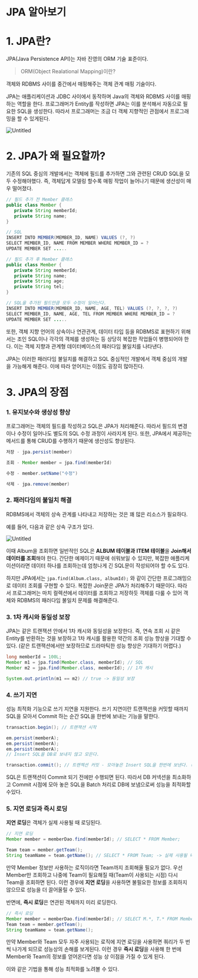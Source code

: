 # JPA 알아보기

# 1. JPA란?

JPA(Java Persistence API)는 자바 진영의 ORM 기술 표준이다. 

> ORM(Object Realational Mapping)이란?
> 

객체와 RDBMS 사이를 중간에서 매핑해주는 객체 관계 매핑 기술이다.

JPA는 애플리케이션과 JDBC 사이에서 동작하며 Java의 객체와 RDBMS 사이를 매핑하는 역할을 한다. 프로그래머가 Entity를 작성하면 JPA는 이를 분석해서 자동으로 필요한 SQL을 생성한다. 따라서 프로그래머는 조금 더 객체 지향적인 관점에서 프로그래밍을 할 수 있게된다.

![Untitled](JPA%20%E1%84%8B%E1%85%A1%E1%86%AF%E1%84%8B%E1%85%A1%E1%84%87%E1%85%A9%E1%84%80%E1%85%B5%206932b67bda26472b96ec965e4d628a0c/Untitled.png)

# 2. JPA가 왜 필요할까?

기존의 SQL 중심의 개발에서는 객체에 필드를 추가하면 그와 관련된 CRUD SQL을 모두 수정해야했다. 즉, 객체답게 모델링 할수록 매핑 작업이 늘어나기 때문에 생산성이 매우 떨어졌다. 

```java
// 필드 추가 전 Member 클래스
public class Member {
   private String memberId;
   private String name;
}

// SQL
INSERT INTO MEMBER(MEMBER_ID, NAME) VALUES (?, ?)
SELECT MEMBER_ID, NAME FROM MEMBER WHERE MEMBER_ID = ? 
UPDATE MEMBER SET .....
```

```java
// 필드 추가 후 Member 클래스
public class Member {
   private String memberId;
   private String name;
   private String age;
   private String tel;
}

// SQL을 추가된 필드만큼 모두 수정이 일어난다.
INSERT INTO MEMBER(MEMBER_ID, NAME, AGE, TEL) VALUES (?, ?, ?, ?)
SELECT MEMBER_ID, NAME, AGE, TEL FROM MEMBER WHERE MEMBER_ID = ? 
UPDATE MEMBER SET .....
```

또한, 객체 지향 언어의 상속이나 연관관계, 데이터 타입 등을 RDBMS로 표현하기 위해서는 조인 SQL이나 각각의 객체를 생성하는 등 상당히 복잡한 작업들이 병행되어야 한다. 이는 객체 지향과 관계형 데이터베이스의 패러다임 불일치를 나타낸다.

JPA는 이러한 패러다임 불일치를 해결하고 SQL 중심적인 개발에서 객체 중심의 개발을 가능해게 해준다. 이에 따라 얻어지는 이점도 굉장히 많아진다.

# 3. JPA의 장점

### 1. 유지보수와 생상성 향상

프로그래머는 객체의 필드를 작성하고 SQL은 JPA가 처리해준다. 따라서 필드의 변경이나 수정이 일어나도 별도의 SQL 수정 과정이 사라지게 된다. 또한, JPA에서 제공하는 메서드를 통해 CRUD를 수행하기 때문에 생산성도 향상된다.

```java
저장 - jpa.persist(member)

조회 - Member member = jpa.find(memberId)

수정 - member.setName("수정")

삭제 - jpa.remove(member)
```

### 2. 패러다임의 불일치 해결

RDBMS에서 객체의 상속 관계를 나타내고 저장하는 것은 꽤 많은 리소스가 필요하다. 

예를 들어, 다음과 같은 상속 구조가 있다.

![Untitled](JPA%20%E1%84%8B%E1%85%A1%E1%86%AF%E1%84%8B%E1%85%A1%E1%84%87%E1%85%A9%E1%84%80%E1%85%B5%206932b67bda26472b96ec965e4d628a0c/Untitled%201.png)

이때 Album을 조회하면 일반적인 SQL은 **ALBUM 테이블과** **ITEM 테이블**을 **Join해서 데이터를 조회**해야 한다. 간단한 예제이기 때문에 쉬워보일 수 있지만, 복잡한 애플리케이션이라면 데이터 하나를 조회하는데 엄청나게 긴 SQL문이 작성되어야 할 수도 있다.

하지만 JPA에서는 `jpa.find(Album.class, albumId);` 와 같이 간단한 프로그래밍으로 데이터 조회를 구현할 수 있다. 복잡한 Join문은 JPA가 처리해주기 때문이다. 따라서 프로그래머는 마치 컬렉션에서 데이터를 조회하고 저장하듯 객체를 다룰 수 있어 객체와 RDBMS의 패러다임 불일치 문제를 해결해준다.

### 3. 1차 캐시와 동일성 보장

JPA는 같은 트랜잭션 안에서 1차 캐시와 동일성을 보장한다. 즉, 연속 조회 시 같은 Entity를 반환하는 것을 보장하고 1차 캐시를 활용한 약간의 조회 성능 향상을 기대할 수 있다. (같은 트랜잭션에서만 보장하므로 드라마틱한 성능 향상은 기대하기 어렵다.)

```java
long memberId = 100L;
Member m1 = jpa.find(Member.class, memberId); // SQL 
Member m2 = jpa.find(Member.class, memberId); // 1차 캐시

System.out.println(m1 == m2) // true -> 동일성 보장
```

### 4. 쓰기 지연

성능 최적화 기능으로 쓰기 지연을 지원한다. 쓰기 지연이란 트랜잭션을 커밋할 때까지 SQL을 모아서 Commit 하는 순간 SQL을 한번에 보내는 기능을 말한다.

```java
transaction.begin(); // 트랜잭션 시작

em.persist(memberA);
em.persist(memberA);
em.persist(memberA);
// Insert SQL을 DB로 보내지 않고 모은다. 

transaction.commit(); // 트랜젝션 커밋 - 모아놓은 Insert SQL을 한번에 보낸다. (JDBC Batch 기능 활용)
```

SQL은 트랜잭션이 Commit 되기 전에만 수행되면 된다. 따라서 DB 커넥션을 최소화하고 Commit 시점에 모아 놓은 SQL을 Batch 처리로 DB에 보냄으로써 성능을 최적화할 수있다.

### 5. 지연 로딩과 즉시 로딩

**지연 로딩**은 객체가 실제 사용될 때 로딩된다.

```java
// 지연 로딩
Member member = memberDao.find(memberId); // SELECT * FROM Member;

Team team = member.getTeam();
String teamName = team.getName(); // SELECT * FROM Team; -> 실제 사용될 때 SQL이 로딩된다!
```

만약 Member 정보만 사용하는 로직이라면 Team까지 조회해올 필요가 없다. 우선 Member만 조회하고 나중에 Team이 필요해질 때(Team이 사용되는 시점) 다시 Team을 조회하면 된다. 이런 경우에 **지연 로딩**을 사용하면 불필요한 정보를 조회하지 않으므로 성능을 더 끌어올릴 수 있다.

반면에, **즉시 로딩**은 연관된 객체까지 미리 로딩한다.

```java
// 즉시 로딩
Member member = memberDao.find(memberId); // SELECT M.*, T.* FROM Member Join Team ...
Team team = member.getTeam();
String teamName = team.getName();
```

만약 Member와 Team 모두 자주 사용되는 로직에 지연 로딩을 사용하면 쿼리가 두 번씩 나가게 되므로 성능상의 손해를 보게된다. 이런 경우 **즉시 로딩**을 사용해 한 번에 Member와 Team의 정보를 얻어온다면 성능 상 이점을 가질 수 있게 된다.

이와 같은 기법을 통해 성능 최적화를 노려볼 수 있다.